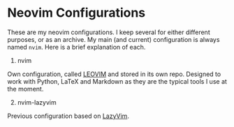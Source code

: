 # Neovim Configurations

These are my neovim configurations. I keep several for either different purposes, or as an archive.
My main (and current) configuration is always named `nvim`. Here is a brief explanation of each.

1. nvim

Own configuration, called [LEOVIM](https://github.com/leogabac/leovim) and stored in its own repo. Designed to work with Python, LaTeX and Markdown as they are the typical tools I use at the moment.

2. nvim-lazyvim

Previous configuration based on [LazyVim](http://www.lazyvim.org/).
